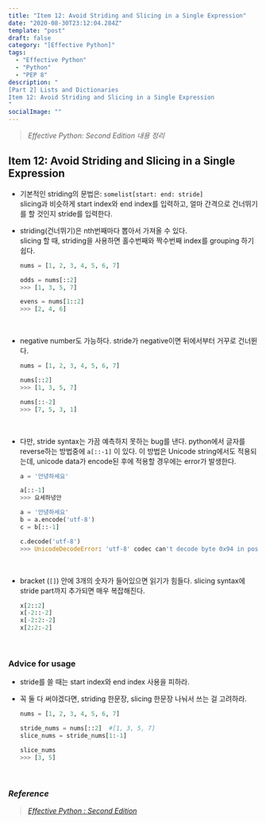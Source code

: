 ```yaml
---
title: "Item 12: Avoid Striding and Slicing in a Single Expression"
date: "2020-08-30T23:12:04.284Z"
template: "post"
draft: false
category: "[Effective Python]"
tags:
  - "Effective Python"
  - "Python"
  - "PEP 8"
description: "
[Part 2] Lists and Dictionaries
Item 12: Avoid Striding and Slicing in a Single Expression
"
socialImage: ""
---
```



> _Effective Python: Second Edition 내용 정리_

## Item 12: Avoid Striding and Slicing in a Single Expression

- 기본적인 striding의 문법은: `somelist[start: end: stride]`  
slicing과 비슷하게 start index와 end index를 입력하고, 얼마 간격으로 건너뛰기를 할 것인지 stride를 입력한다.
- striding(건너뛰기)은 nth번째마다 뽑아서 가져올 수 있다.  
slicing 할 때, striding을 사용하면 홀수번째와 짝수번째 index를 grouping 하기 쉽다.

    ```python
    nums = [1, 2, 3, 4, 5, 6, 7]

    odds = nums[::2]
    >>> [1, 3, 5, 7]

    evens = nums[1::2]
    >>> [2, 4, 6]
    ```

<br>

- negative number도 가능하다. stride가 negative이면 뒤에서부터 거꾸로 건너뛴다.

    ```python
    nums = [1, 2, 3, 4, 5, 6, 7]

    nums[::2]
    >>> [1, 3, 5, 7]

    nums[::-2]
    >>> [7, 5, 3, 1]
    ```

<br>

- 다만, stride syntax는 가끔 예측하지 못하는 bug를 낸다.
python에서 글자를 reverse하는 방법중에 `a[::-1]` 이 있다.
이 방법은 Unicode string에서도 적용되는데, unicode data가 encode된 후에 적용할 경우에는 error가 발생한다.

    ```python
    a = '안녕하세요'

    a[::-1]
    >>> 요세하녕안
    ```

    ```python
    a = '안녕하세요'
    b = a.encode('utf-8')
    c = b[::-1]

    c.decode('utf-8')
    >>> UnicodeDecodeError: 'utf-8' codec can't decode byte 0x94 in position 0: invalid start byte
    ```

<br>

- bracket (`[]`) 안에 3개의 숫자가 들어있으면 읽기가 힘들다.
slicing syntax에 stride part까지 추가되면 매우 복잡해진다.

    ```python
    x[2::2]
    x[-2::-2]
    x[-2:2:-2]
    x[2:2:-2]
    ```

<br>

### Advice for usage

- stride를 쓸 때는 start index와 end index 사용을 피하라.
- 꼭 둘 다 써야겠다면, striding 한문장, slicing 한문장 나눠서 쓰는 걸 고려하라.

    ```python
    nums = [1, 2, 3, 4, 5, 6, 7]

    stride_nums = nums[::2]  #[1, 3, 5, 7]
    slice_nums = stride_nums[1:-1]

    slice_nums
    >>> [3, 5]
    ```


<br>

### _Reference_
> [_Effective Python : Second Edition_](https://effectivepython.com/)  